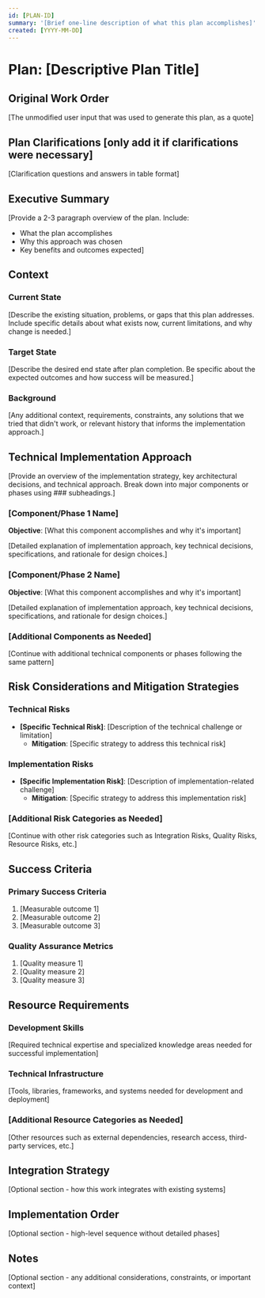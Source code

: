 ```yaml
---
id: [PLAN-ID]
summary: '[Brief one-line description of what this plan accomplishes]'
created: [YYYY-MM-DD]
---
```


# Plan: [Descriptive Plan Title]

## Original Work Order

[The unmodified user input that was used to generate this plan, as a quote]

## Plan Clarifications [only add it if clarifications were necessary]

[Clarification questions and answers in table format]

## Executive Summary

[Provide a 2-3 paragraph overview of the plan. Include:

- What the plan accomplishes
- Why this approach was chosen
- Key benefits and outcomes expected]

## Context

### Current State

[Describe the existing situation, problems, or gaps that this plan addresses. Include specific details about what exists now, current limitations, and why change is needed.]

### Target State

[Describe the desired end state after plan completion. Be specific about the expected outcomes and how success will be measured.]

### Background

[Any additional context, requirements, constraints, any solutions that we tried that didn't work, or relevant history that informs the implementation approach.]

## Technical Implementation Approach

[Provide an overview of the implementation strategy, key architectural decisions, and technical approach. Break down into major components or phases using ### subheadings.]

### [Component/Phase 1 Name]

**Objective**: [What this component accomplishes and why it's important]

[Detailed explanation of implementation approach, key technical decisions, specifications, and rationale for design choices.]

### [Component/Phase 2 Name]

**Objective**: [What this component accomplishes and why it's important]

[Detailed explanation of implementation approach, key technical decisions, specifications, and rationale for design choices.]

### [Additional Components as Needed]

[Continue with additional technical components or phases following the same pattern]

## Risk Considerations and Mitigation Strategies

### Technical Risks

- **[Specific Technical Risk]**: [Description of the technical challenge or limitation]
  - **Mitigation**: [Specific strategy to address this technical risk]

### Implementation Risks

- **[Specific Implementation Risk]**: [Description of implementation-related challenge]
  - **Mitigation**: [Specific strategy to address this implementation risk]

### [Additional Risk Categories as Needed]

[Continue with other risk categories such as Integration Risks, Quality Risks, Resource Risks, etc.]

## Success Criteria

### Primary Success Criteria

1. [Measurable outcome 1]
2. [Measurable outcome 2]
3. [Measurable outcome 3]

### Quality Assurance Metrics

1. [Quality measure 1]
2. [Quality measure 2]
3. [Quality measure 3]

## Resource Requirements

### Development Skills

[Required technical expertise and specialized knowledge areas needed for successful implementation]

### Technical Infrastructure

[Tools, libraries, frameworks, and systems needed for development and deployment]

### [Additional Resource Categories as Needed]

[Other resources such as external dependencies, research access, third-party services, etc.]

## Integration Strategy

[Optional section - how this work integrates with existing systems]

## Implementation Order

[Optional section - high-level sequence without detailed phases]

## Notes

[Optional section - any additional considerations, constraints, or important context]
